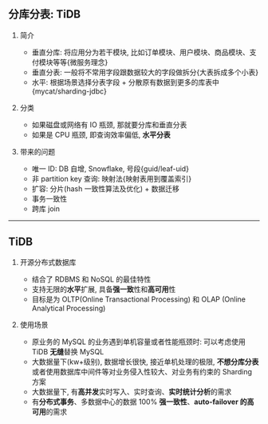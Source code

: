 ## 分库分表: TiDB

1. 简介

   - 垂直分库: 将应用分为若干模块, 比如订单模块、用户模块、商品模块、支付模块等等{微服务理念}
   - 垂直分表: 一般将不常用字段跟数据较大的字段做拆分{大表拆成多个小表}
   - 水平: 根据场景选择分表字段 + 分散原有数据到更多的库表中{mycat/sharding-jdbc}

2. 分类

   - 如果磁盘或网络有 IO 瓶颈, 那就要分库和垂直分表
   - 如果是 CPU 瓶颈, 即查询效率偏低, **水平分表**

3. 带来的问题

   - 唯一 ID: DB 自增, Snowflake, 号段{guid/leaf-uid}
   - 非 partition key 查询: 映射法{映射表用到覆盖索引}
   - 扩容: 分片(hash 一致性算法及优化) + 数据迁移
   - 事务一致性
   - 跨库 join

---

## TiDB

1. 开源分布式数据库

   - 结合了 RDBMS 和 NoSQL 的最佳特性
   - 支持无限的**水平**扩展, 具备**强一致**性和**高可用**性
   - 目标是为 OLTP(Online Transactional Processing) 和 OLAP (Online Analytical Processing)

2. 使用场景

   - 原业务的 MySQL 的业务遇到单机容量或者性能瓶颈时: 可以考虑使用 TiDB **无缝**替换 MySQL
   - 大数据量下(kw+级别), 数据增长很快, 接近单机处理的极限, **不想分库分表**或者使用数据库中间件等对业务侵入性较大、对业务有约束的 Sharding 方案
   - 大数据量下, 有**高并发**实时写入、实时查询、**实时统计分析**的需求
   - 有**分布式事务**、多数据中心的数据 100% **强一致性**、**auto-failover 的高可用**的需求
